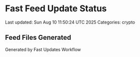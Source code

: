 # Fast Feed Update Status
Last updated: Sun Aug 10 11:50:24 UTC 2025
Categories: crypto

## Feed Files Generated

Generated by Fast Updates Workflow
